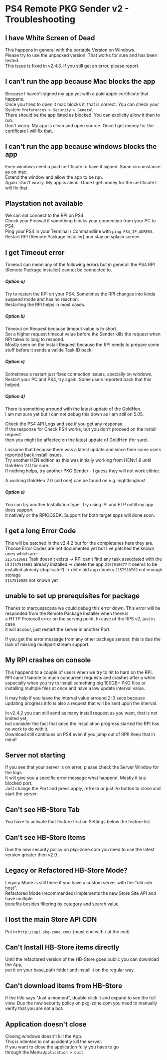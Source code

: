 # PS4 Remote PKG Sender v2 - Troubleshooting


## I have White Screen of Dead
This happens in general with the portable Version on Windows.  
Please try to use the unpacked version. That works for sure and has been tested.  
This issue is fixed in v2.4.3. If you still get an error, please report.  

## I can't run the app because Mac blocks the app
Because I haven't signed my app yet with a paid apple certificate that happens.  
Once you tried to open it mac blocks it, that is correct.
You can check your System `Preferences > Security > General`  
There should be the app listed as blocked. You can explicity allow it then to run.  
Don't worry. My app is clean and open source.  Once I get money for the certificate I will fix that.  

## I can't run the app because windows blocks the app
Even windows need a paid certificate to have it signed. Same circumstance as on mac.  
Extend the window and allow the app to be run.  
Again. Don't worry. My app is clean. Once I get money for the certificate I will fix that.  

## Playstation not available  
We can not connect to the RPI on PS4.  
Check your Firewall if something blocks your connection from your PC to PS4.  
Ping your PS4 in your Terminal / Commandline with `ping PS4_IP_ADRESS`.  
Restart RPI (Remote Package Installer) and stay on splash screen.  

## I get Timeout error  
Timeout can mean any of the following errors but in generall the PS4 RPI (Remote Package Installer) cannot be connected to.  

##### Option a)  
Try to restart the RPI on your PS4. Sometimes the RPI changes into kinda suspend mode and has no reaction.   
Restarting the RPI helps in most cases.   

##### Option b)  
Timeout on Request because timeout value is to short.  
Set a higher request timeout value before the Sender kills the request when RPI takes to long to respond.  
Mostly seen on the Install Request because the RPI needs to prepare some stuff before it sends a valide Task ID back.  

##### Option c)  
Sometimes a restart just fixes connection issues, specially on windows.  
Restart your PC and PS4, try again. Some users reported back that this helped.  

##### Option d)  
There is something arround with the latest update of the GoldHen.  
I am not sure yet but I can not debug this down as I am still on 5.05.  

Check the PS4 API Logs and see if you get any response.  
If the response for Check PS4 works, but you don't proceed on the install request  
then you might be affected on the latest update of GoldHen (for sure).  

I assume that because there was a latest update and since then some users reported back install issues.  
Try another HEN edition as this was initially working from HENv1.8 until GoldHen 2.0 for sure.  
If nothing helps, try another PKG Sender - I guess they will not work eithier.  

A working GoldHen 2.0 (old one) can be found on e.g. nightkinghost.  

##### Option e)  
You can try another Installation type. Try using IPI and FTP untill my app does support  
it natively or the RPIOOSDK. Support for both target apps will done soon.  


## I get a long Error Code  
This will be patched in the v2.4.2 but for the completenes here they are.  
Thoose Error Codes are not documented yet but I've patched the known ones which are:   
`2157510681` Task doesn't exists -> RPI can't find any task associated with the id
`2157510663` already installed  -> delete the app
`2157510677` it seems to be installed already (duplicate?)  -> delte old app chunks
`2157510789` not enough storage  
`2157510920` not known yet

## unable to set up prerequisites for package  
Thanks to marcussacana we could debug this error down.
This error will be responded from the Remote Package Installer when there is  
a HTTP Protocoll error on the serving point.  In case of the RPS v2, just in case  
it will accour, just restart the server in another Port.

If you get the error message from any other package sender, this is due
the lack of missing multipart stream support.  

## My RPI crashes on console  
This happend to a couple of users when we try to hit to hard on the RPI.  
RPI cann't handle to much concurrent requests and crashes after a while  
especially when you try to install something big 100GB+ PKG files or
installing multiple files at once and have a low update interval value.  

It may help if you leave the interval value arround 2-3 secs because
updating progress info is also a request that will be sent upon the interval.  

In v2.4.2 you can still send as many install request as you want, that is not limited yet,  
but consider the fact that once the installation progress started the RPI has no work to do with it.  
Download still continues on PS4 even if you jump out of RPI! Keep that in mind!  

## Server not starting  
If you see that your server is on error, please check the Server Window for the logs.  
It will give you a specific error message what happend.  Mostly it is a blocked port.  
Just change the Port and press apply, refresh or just i/o button to close and start the server.  

## Can't see HB-Store Tab  
You have to activate that feature first on Settings below the feature list.  

## Can't see HB-Store Items
Due the new security policy on pkg-zone.com you need to use the latest version greater then v2.9.  

## Legacy or Refactored HB-Store Mode?  
Legacy Mode is still there if you have a custom server with the "old cdn host".  
Refactored Mode (recommended) implements the new Store Site API and have multiple  
benefits besides filtering by category and search value.  

## I lost the main Store API CDN  
Put in `http://api.pkg-zone.com/` (must end with / at the end)  

## Can't Install HB-Store items directly  
Until the refactored version of the HB-Store goes public you can download the App,  
put it on your base_path folder and install it on the regular way.  

## Can't download items from HB-Store  
If the title says "Just a moment", double click it and expand to see the full view.
Due the new security policy on pkg-zone.com you need to manually verify that you are not a bot.  

## Application doesn't close  
Closing windows doesn't kill the App.  
This is intented to not accidently kill the server.  
If you want to close the application fully you have to go  
through the Menu `Application > Quit`.  
